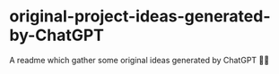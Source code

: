 # original-project-ideas-generated-by-ChatGPT
A readme which gather some original ideas generated by ChatGPT 🙌🏼
